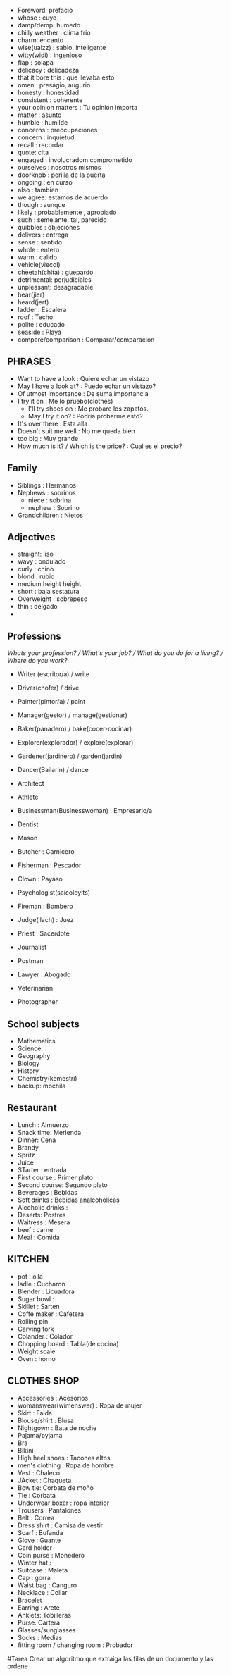 - Foreword: prefacio
- whose : cuyo
- damp/demp: humedo
-  chilly weather : clima frio
- charm: encanto
- wise(uaizz) : sabio, inteligente
- witty(widi) : ingenioso
- flap : solapa
- delicacy : delicadeza
- that it bore this : que llevaba esto
- omen : presagio, augurio
- honesty : honestidad
- consistent : coherente
- your opinion matters : Tu opinion importa
- matter : asunto
- humble : humilde
- concerns : preocupaciones
- concern : inquietud
- recall : recordar
- quote: cita
- engaged : involucradom comprometido
- ourselves : nosotros mismos
- doorknob : perilla de la puerta
- ongoing : en curso
- also : tambien
- we agree: estamos de acuerdo
- though : aunque
- likely : probablemente , apropiado
- such : semejante, tal, parecido
- quibbles : objeciones
- delivers : entrega
- sense : sentido
- whole : entero
- warm : calido
- vehicle(viecol)
- cheetah(chita) : guepardo
- detrimental: perjudiciales
- unpleasant: desagradable
- hear(jier)
- heard(jert)
- ladder : Escalera
- roof : Techo
- polite : educado
- seaside : Playa
- compare/comparison : Comparar/comparacion

## PHRASES

- Want to have a look : Quiere echar un vistazo
- May I have a look at? : Puedo echar un vistazo?
- Of utmost importance : De suma importancia
- I try it on : Me lo pruebo(clothes)
	- I'll try shoes on : Me probare los zapatos.
	- May I try it on? : Podria probarme esto?
- It's over there : Esta alla
- Doesn't suit me well : No me queda bien
- too big : Muy grande
- How much is it? / Which is the price? : Cual es el precio?
## Family
- Siblings : Hermanos
- Nephews : sobrinos
	- niece : sobrina
	- nephew : Sobrino
- Grandchildren : Nietos

## Adjectives
- straight: liso
- wavy : ondulado
- curly : chino
- blond : rubio
- medium height height
- short : baja sestatura
- Overweight : sobrepeso
- thin : delgado
- 

## Professions

*Whats your profession? / What's your job? / What do you do for a living? / Where do you work?*

- Writer (escritor/a) / write
- Driver(chofer) / drive
- Painter(pintor/a) / paint
- Manager(gestor) / manage(gestionar)
- Baker(panadero) / bake(cocer-cocinar)
- Explorer(explorador) / explore(explorar)
- Gardener(jardinero) / garden(jardin)
- Dancer(Bailarin) / dance

- Architect
- Athlete
- Businessman(Businesswoman) : Empresario/a
- Dentist
- Mason
- Butcher : Carnicero
- Fisherman : Pescador
- Clown : Payaso
- Psychologist(saicoloyits)
- Fireman : Bombero
- Judge(llach) : Juez
- Priest : Sacerdote
- Journalist
- Postman
- Lawyer : Abogado
- Veterinarian
- Photographer

## School subjects

- Mathematics
- Science
- Geography
- Biology
- History
- Chemistry(kemestri)
- backup: mochila


## Restaurant

- Lunch : Almuerzo
- Snack time: Merienda
- Dinner: Cena
- Brandy
- Spritz
- Juice
- STarter : entrada
- First course : Primer plato
- Second course: Segundo plato
- Beverages : Bebidas
- Soft drinks : Bebidas analcoholicas
- Alcoholic drinks : 
- Deserts: Postres
- Waitress : Mesera
- beef : carne
- Meal : Comida

## KITCHEN

- pot : olla
- ladle : Cucharon
- Blender : Licuadora
- Sugar bowl : 
- Skillet : Sarten
- Coffe maker : Cafetera
- Rolling pin
- Carving fork
- Colander : Colador
- Chopping board : Tabla(de cocina)
- Weight scale
- Oven : horno

## CLOTHES SHOP

- Accessories : Acesorios
- womanswear(wimenswer) : Ropa de mujer
- Skirt : Falda
- Blouse/shirt : Blusa
- Nightgown : Bata de noche
- Pajama/pyjama
- Bra
- Bikini
- High heel shoes : Tacones altos
- men's clothing : Ropa de hombre
- Vest : Chaleco
- JAcket : Chaqueta
- Bow tie: Corbata de moño
- Tie : Corbata
- Underwear boxer : ropa interior
- Trousers : Pantalones
- Belt : Correa
- Dress shirt : Camisa de vestir
- Scarf : Bufanda
- Glove : Guante
- Card holder
- Coin purse : Monedero
- Winter hat : 
- Suitcase : Maleta
- Cap : gorra
- Waist bag : Canguro
- Necklace : Collar
- Bracelet
- Earring : Arete
- Anklets: Tobilleras
- Purse: Cartera
- Glasses/sunglasses
- Socks : Medias
- fitting room / changing room : Probador

#Tarea Crear un algoritmo que extraiga las filas de un documento y las ordene

